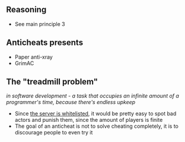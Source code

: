 ## Reasoning
- See main principle 3
## Anticheats presents
- Paper anti-xray
- GrimAC
## The "treadmill problem"
*in software development - a task that occupies an infinite amount of a programmer's time, because there's endless upkeep*
- Since [the server is whitelisted](#server-is-whitelisted), it would be pretty easy to spot bad actors and punish them, since the amount of players is finite
- The goal of an anticheat is not to solve cheating completely, it is to discourage people to even try it